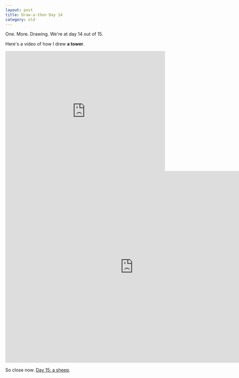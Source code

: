```yaml
---
layout: post
title: Draw-a-thon Day 14
category: old
---
```


One. More. Drawing. We're at day 14 out of 15.

Here's a video of how I drew **a tower**.

<iframe src="https://player.vimeo.com/video/123356919" width="500" height="375" frameborder="0" webkitallowfullscreen mozallowfullscreen allowfullscreen class="show-on-mobile"></iframe>

<iframe src="https://player.vimeo.com/video/123356919" width="800" height="600" frameborder="0" webkitallowfullscreen mozallowfullscreen allowfullscreen class="show-on-phablet"></iframe>

So close now. <a href="/drawathon-day-15">Day 15: a sheep</a>.
